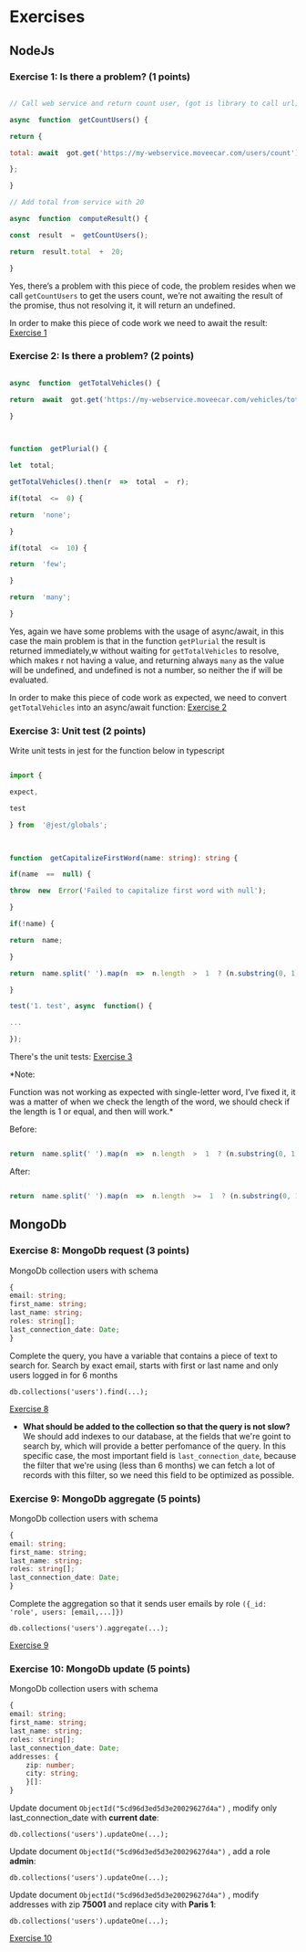 
# Exercises

  

## NodeJs

  

### Exercise 1: Is there a problem? (1 points)

  

```javascript

// Call web service and return count user, (got is library to call url)

async  function  getCountUsers() {

return {

total: await  got.get('https://my-webservice.moveecar.com/users/count')

};

}

// Add total from service with 20

async  function  computeResult() {

const  result  =  getCountUsers();

return  result.total  +  20;

}

```

Yes, there’s a problem with this piece of code, the problem resides when we call `getCountUsers` to get the users count, we’re not awaiting the result of the promise, thus not resolving it, it will return an undefined.

  

In order to make this piece of code work we need to await the result: [Exercise 1](https://github.com/josemichaves/test_ceva/blob/master/node/ex1/index.js)

  

  

### Exercise 2: Is there a problem? (2 points)

```javascript

async  function  getTotalVehicles() {

return  await  got.get('https://my-webservice.moveecar.com/vehicles/total');

}

  

function  getPlurial() {

let  total;

getTotalVehicles().then(r  =>  total  =  r);

if(total  <=  0) {

return  'none';

}

if(total  <=  10) {

return  'few';

}

return  'many';

}

```

  

Yes, again we have some problems with the usage of async/await, in this case the main problem is that in the function `getPlurial` the result is returned immediately,w without waiting for `getTotalVehicles` to resolve, which makes r not having a value, and returning always `many` as the value will be undefined, and undefined is not a number, so neither the if will be evaluated.

  

In order to make this piece of code work as expected, we need to convert `getTotalVehicles` into an async/await function: [Exercise 2](https://github.com/josemichaves/test_ceva/blob/master/node/ex2/index.js)

  
  

### Exercise 3: Unit test (2 points)

  

Write unit tests in jest for the function below in typescript

``` typescript

import {

expect,

test

} from  '@jest/globals';

  

function  getCapitalizeFirstWord(name: string): string {

if(name  ==  null) {

throw  new  Error('Failed to capitalize first word with null');

}

if(!name) {

return  name;

}

return  name.split(' ').map(n  =>  n.length  >  1  ? (n.substring(0, 1).toUpperCase() +  n.substring(1).toLowerCase()) :  n).join(' ');

}

test('1. test', async  function() {

...

});

```

There's the unit tests: [Exercise 3](https://github.com/josemichaves/test_ceva/blob/master/node/ex3/__tests__/index.spec.ts)

  

*Note:

Function was not working as expected with single-letter word, I’ve fixed it, it was a matter of when we check the length of the word, we should check if the length is 1 or equal, and then will work.*

  

Before:

```typescript

return  name.split(' ').map(n  =>  n.length  >  1  ? (n.substring(0, 1).toUpperCase() +  n.substring(1).toLowerCase()) :  n).join(' ');

```

  

After:

``` typescript

return  name.split(' ').map(n  =>  n.length  >=  1  ? (n.substring(0, 1).toUpperCase() +  n.substring(1).toLowerCase()) :  n).join(' ');

```


## MongoDb
### Exercise 8: MongoDb request (3 points)
MongoDb collection users with schema
``` typescript
{
email: string;
first_name: string;
last_name: string;
roles: string[];
last_connection_date: Date;
}
```

Complete the query, you have a variable that contains a piece of text to search for. Search by exact email, starts with first or last name and only users logged in
for 6 months
``` mongodb 
db.collections('users').find(...);
```
[Exercise 8](https://github.com/josemichaves/test_ceva/blob/master/mongodb/ex8/index.js)

 - **What should be added to the collection so that the query is not slow?**
We should add indexes to our database, at the fields that we're goint to search by, which will provide a better perfomance of the query. In this specific case, the most important field is `last_connection_date`, because the filter that we're using (less than 6 months) we can fetch a lot of records with this filter, so we need this field to be optimized as possible.

### Exercise 9: MongoDb aggregate (5 points)
MongoDb collection users with schema
``` typescript
{
email: string;
first_name: string;
last_name: string;
roles: string[];
last_connection_date: Date;
} 
```
Complete the aggregation so that it sends user emails by role `({_id: 'role', users: [email,...]})`

``` dynamodb 
db.collections('users').aggregate(...);
```
[Exercise 9](https://github.com/josemichaves/test_ceva/blob/master/mongodb/ex9/index.js)


### Exercise 10: MongoDb update (5 points)
MongoDb collection users with schema
``` typescript 
{
email: string;
first_name: string;
last_name: string;
roles: string[];
last_connection_date: Date;
addresses: {
	zip: number;
	city: string;
	}[]:
}
```
Update document `ObjectId("5cd96d3ed5d3e20029627d4a")` , modify only last_connection_date with **current date**:
``` 
db.collections('users').updateOne(...); 
```
Update document `ObjectId("5cd96d3ed5d3e20029627d4a")` , add a role **admin**:

```
db.collections('users').updateOne(...);
```
Update document `ObjectId("5cd96d3ed5d3e20029627d4a")` , modify addresses with zip **75001** and replace city with **Paris 1**:
```
db.collections('users').updateOne(...);
```
[Exercise 10](https://github.com/josemichaves/test_ceva/blob/master/mongodb/ex10/index.js)